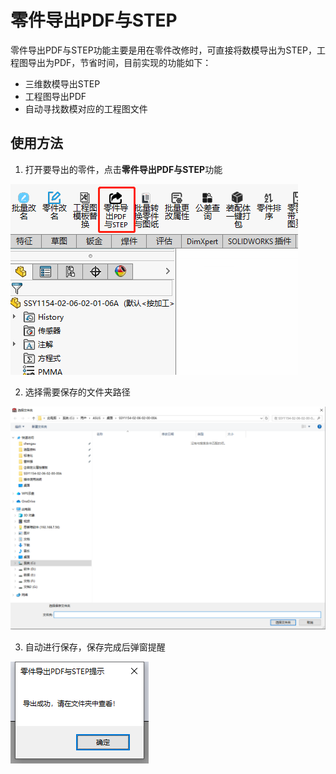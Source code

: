 # 零件导出PDF与STEP

零件导出PDF与STEP功能主要是用在零件改修时，可直接将数模导出为STEP，工程图导出为PDF，节省时间，目前实现的功能如下：

- 三维数模导出STEP
- 工程图导出PDF
- 自动寻找数模对应的工程图文件

## 使用方法

1. 打开要导出的零件，点击**零件导出PDF与STEP**功能

![image-20231220082855630](./images/image-20231220082855630.png)

2. 选择需要保存的文件夹路径

![image-20231220082944542](./images/image-20231220082944542.png)

3. 自动进行保存，保存完成后弹窗提醒

![image-20231220083029467](./images/image-20231220083029467.png)